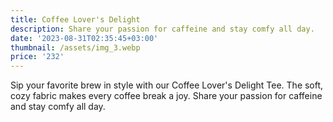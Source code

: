 ```yaml
---
title: Coffee Lover's Delight
description: Share your passion for caffeine and stay comfy all day.
date: '2023-08-31T02:35:45+03:00'
thumbnail: /assets/img_3.webp
price: '232'
---
```

Sip your favorite brew in style with our Coffee Lover's Delight Tee. The soft, cozy fabric makes every coffee break a joy. Share your passion for caffeine and stay comfy all day.
